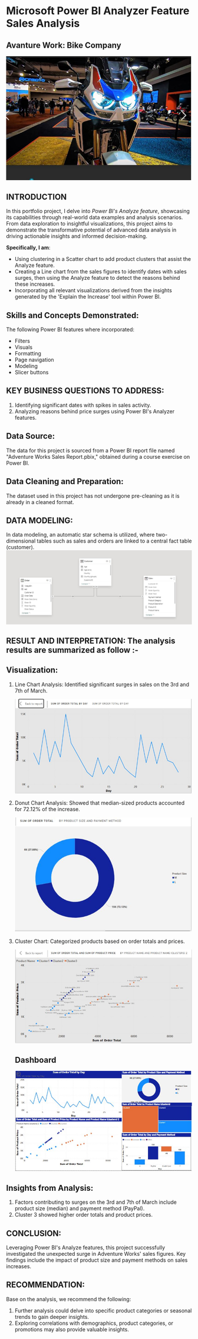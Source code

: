 # Microsoft Power BI Analyzer Feature Sales Analysis 
  ## Avanture Work: Bike Company  
![](bike.JPG)
## INTRODUCTION
In this portfolio project, I delve into _Power BI's Analyze feature_, showcasing its capabilities through real-world data examples and analysis scenarios. From data exploration to insightful visualizations, 
this project aims to demonstrate the transformative potential of advanced data analysis in driving actionable insights and informed decision-making.

**Specifically, I am**:
- Using clustering in a Scatter chart to add product clusters that assist the Analyze feature.
- Creating a Line chart from the sales figures to identify dates with sales surges, then using the Analyze feature to detect the reasons behind these increases.
- Incorporating all relevant visualizations derived from the insights generated by the 'Explain the Increase' tool within Power BI.

## Skills and Concepts Demonstrated:
The following Power BI features where incorporated:
-	Filters
-	Visuals
-	Formatting
-	Page navigation
-	Modeling
-	Slicer buttons
## KEY BUSINESS QUESTIONS TO ADDRESS:
1.	Identifying significant dates with spikes in sales activity.
2.	Analyzing reasons behind price surges using Power BI's Analyzer features.

## Data Source:

The data for this project is sourced from a Power BI report file named "Adventure Works Sales Report.pbix," obtained during a course exercise on Power BI.

## Data Cleaning and Preparation:
The dataset used in this project has not undergone pre-cleaning as it is already in a cleaned format.

## DATA MODELING:
In data modeling, an automatic star schema is utilized, where two-dimensional tables such as sales and orders are linked to a central fact table (customer).
![](Capture.JPG)

## RESULT AND INTERPRETATION: The analysis results are summarized as follow :-

## Visualization:

1.	Line Chart Analysis: Identified significant surges in sales on the 3rd and 7th of March.
   
   
    ![](linechart.JPG)
  	
   
3.	Donut Chart Analysis: Showed that median-sized products accounted for 72.12% of the increase.
   
   
    ![](Donut_Chart.JPG)
  	
   
5.	Cluster Chart: Categorized products based on order totals and prices.
   
    ![](Cluster_2.JPG)
  	
  	
    ## Dashboard
   
   
     ![](Dashb.JPG)

## Insights from Analysis:

 
    
1.	Factors contributing to surges on the 3rd and 7th of March include product size (median) and payment method (PayPal).
2.	Cluster 3 showed higher order totals and product prices.
   
## CONCLUSION:

   Leveraging Power BI's Analyze features, this project successfully investigated the unexpected surge in Adventure Works' sales figures. Key findings include the impact of product size and payment methods on sales increases.

## RECOMMENDATION:

Base on the analysis, we recommend the following: 

1.	Further analysis could delve into specific product categories or seasonal trends to gain deeper insights. 
2.	Exploring correlations with demographics, product categories, or promotions may also provide valuable insights.


